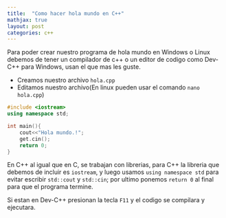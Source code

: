 ```yaml
---
title:  "Como hacer hola mundo en C++"
mathjax: true
layout: post
categories: c++
---
```


Para poder crear nuestro programa de hola mundo en Windows o Linux debemos de tener un compilador de c++ o un editor de codigo como Dev-C++ para Windows,
usan el que mas les guste.

* Creamos nuestro archivo `hola.cpp`
* Editamos nuestro archivo(En linux pueden usar el comando `nano hola.cpp`)

```c++
#include <iostream>
using namespace std;

int main(){
	cout<<"Hola mundo.!";
	get.cin();
	return 0;
}
```
En C++ al igual que en C, se trabajan con librerias, para C++ la libreria que debemos de incluir es `iostream`, y luego usamos `using namespace std`
para evitar escribir `std::cout` y `std::cin`; por ultimo ponemos `return 0` al final para que el programa termine.

Si estan en Dev-C++ presionan la tecla `F11` y el codigo se compilara y ejecutara.




